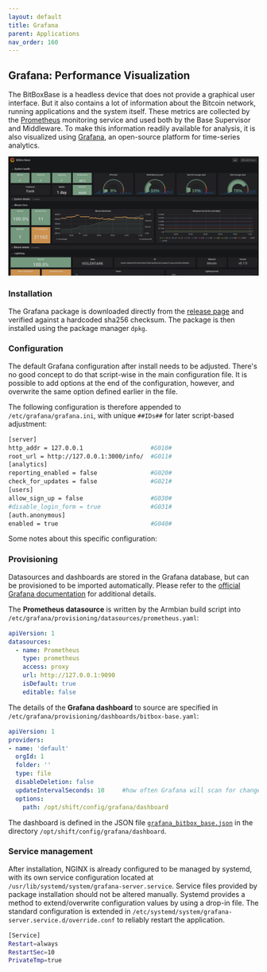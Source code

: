 ```yaml
---
layout: default
title: Grafana
parent: Applications
nav_order: 160
---
```

## Grafana: Performance Visualization

The BitBoxBase is a headless device that does not provide a graphical user interface.
But it also contains a lot of information about the Bitcoin network, running applications and the system itself.
These metrics are collected by the [Prometheus](prometheus.md) monitoring service and used both by the Base Supervisor and Middleware.
To make this information readily available for analysis, it is also visualized using [Grafana](https://grafana.com/), an open-source platform for time-series analytics.

![Grafana dashboard](grafana-dashboard.png)

### Installation

The Grafana package is downloaded directly from the [release page](https://grafana.com/grafana/download) and verified against a hardcoded sha256 checksum. The package is then installed using the package manager `dpkg`.

### Configuration

The default Grafana configuration after install needs to be adjusted. There's no good concept to do that script-wise in the main configuration file. It is possible to add options at the end of the configuration, however, and overwrite the same option defined earlier in the file.

The following configuration is therefore appended to `/etc/grafana/grafana.ini`, with unique `##IDs##` for later script-based adjustment:

```bash
[server]
http_addr = 127.0.0.1                   #G010#
root_url = http://127.0.0.1:3000/info/  #G011#
[analytics]
reporting_enabled = false               #G020#
check_for_updates = false               #G021#
[users]
allow_sign_up = false                   #G030#
#disable_login_form = true              #G031#
[auth.anonymous]
enabled = true                          #G040#
```

Some notes about this specific configuration:

### Provisioning

Datasources and dashboards are stored in the Grafana database, but can be provisioned to be imported automatically.
Please refer to the [official Grafana documentation](https://grafana.com/docs/administration/provisioning/#datasources) for additional details.

The **Prometheus datasource** is written by the Armbian build script into `/etc/grafana/provisioning/datasources/prometheus.yaml`:

```yaml
apiVersion: 1
datasources:
  - name: Prometheus
    type: prometheus
    access: proxy
    url: http://127.0.0.1:9090
    isDefault: true
    editable: false
```

The details of the **Grafana dashboard** to source are specified in `/etc/grafana/provisioning/dashboards/bitbox-base.yaml`:

```yaml
apiVersion: 1
providers:
- name: 'default'
  orgId: 1
  folder: ''
  type: file
  disableDeletion: false
  updateIntervalSeconds: 10     #how often Grafana will scan for changed dashboards
  options:
    path: /opt/shift/config/grafana/dashboard
```

The dashboard is defined in the JSON file [`grafana_bitbox_base.json`](https://github.com/digitalbitbox/bitbox-base/blob/master/armbian/base/config/grafana/dashboard/grafana_bitbox_base.json) in the directory `/opt/shift/config/grafana/dashboard`.

### Service management

After installation, NGINX is already configured to be managed by systemd, with its own service configuration located at `/usr/lib/systemd/system/grafana-server.service`.
Service files provided by package installation should not be altered manually.
Systemd provides a method to extend/overwrite configuration values by using a drop-in file.
The standard configuration is extended in `/etc/systemd/system/grafana-server.service.d/override.conf` to reliably restart the application.

```bash
[Service]
Restart=always
RestartSec=10
PrivateTmp=true
```
